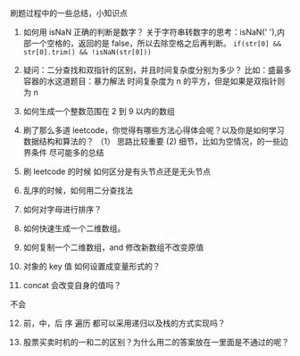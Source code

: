刷题过程中的一些总结，小知识点

1. 如何用 isNaN 正确的判断是数字？
   关于字符串转数字的思考：isNaN(' '),内部一个空格的，返回的是 false，所以去除空格之后再判断。
   `if(str[0] && str[0].trim() && !isNaN(str[0]))`

2. 疑问：二分查找和双指针的区别，并且时间复杂度分别为多少？
   比如：盛最多容器的水这道题目：暴力解法 时间复杂度为 n 的平方，但是如果是双指针则为 n

3. 如何生成一个整数范围在 2 到 9 以内的数组

4. 刷了那么多道 leetcode，你觉得有哪些方法心得体会呢？以及你是如何学习数据结构和算法的？
   （1） 思路比较重要
   (2) 细节，比如为空情况，的一些边界条件
   尽可能多的总结
5. 刷 leetcode 的时候 如何区分是有头节点还是无头节点

6. 乱序的时候，如何用二分查找法

7. 如何对字母进行排序？

8. 如何快速生成一个二维数组。

9. 如何复制一个二维数组，and 修改新数组不改变原值

10. 对象的 key 值 如何设置成变量形式的？

11. concat 会改变自身的值吗？

不会

12. 前，中，后 序 遍历 都可以采用递归以及栈的方式实现吗？

13. 股票买卖时机的一和二的区别？为什么用二的答案放在一里面是不通过的呢？
